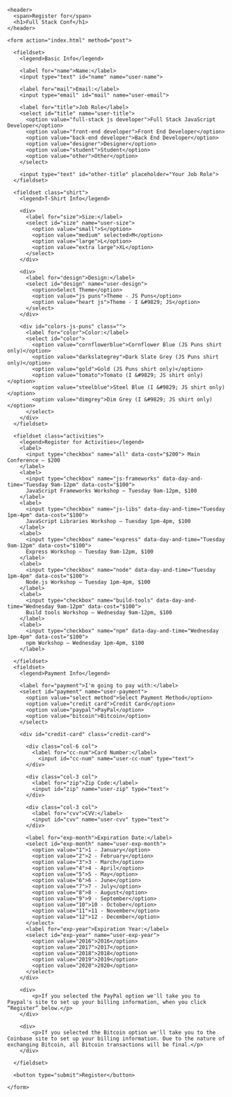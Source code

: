 <!DOCTYPE html>
<html lang="en">
<head>
  <meta charset="utf-8">
  <meta name="viewport" content="width=device-width, initial-scale=1.0">
  <title>Register for Full Stack Conf</title>
  <link rel="stylesheet" href="css/normalize.css">
  <link rel="stylesheet" href="css/style.css">
</head>
<body>
	<div class="container">
    
    <header>
      <span>Register for</span>
      <h1>Full Stack Conf</h1>
    </header>

    <form action="index.html" method="post">
              
      <fieldset>         
        <legend>Basic Info</legend>
        
        <label for="name">Name:</label>
        <input type="text" id="name" name="user-name">
        
        <label for="mail">Email:</label>
        <input type="email" id="mail" name="user-email">
        
        <label for="title">Job Role</label>
        <select id="title" name="user-title">
          <option value="full-stack js developer">Full Stack JavaScript Developer</option>
          <option value="front-end developer">Front End Developer</option>
          <option value="back-end developer">Back End Developer</option>
          <option value="designer">Designer</option>          
          <option value="student">Student</option>
          <option value="other">Other</option>  
        </select>
        
        <input type="text" id="other-title" placeholder="Your Job Role">
      </fieldset>
      
      <fieldset class="shirt">
        <legend>T-Shirt Info</legend>
        
        <div>
          <label for="size">Size:</label>
          <select id="size" name="user-size">
            <option value="small">S</option>
            <option value="medium" selected>M</option>
            <option value="large">L</option>
            <option value="extra large">XL</option>
          </select>
        </div>

        <div>
          <label for="design">Design:</label>
          <select id="design" name="user-design">
            <option>Select Theme</option>
            <option value="js puns">Theme - JS Puns</option>
            <option value="heart js">Theme - I &#9829; JS</option>
          </select>
        </div>

        <div id="colors-js-puns" class="">
          <label for="color">Color:</label>
          <select id="color">
            <option value="cornflowerblue">Cornflower Blue (JS Puns shirt only)</option>
            <option value="darkslategrey">Dark Slate Grey (JS Puns shirt only)</option> 
            <option value="gold">Gold (JS Puns shirt only)</option> 
            <option value="tomato">Tomato (I &#9829; JS shirt only)</option>
            <option value="steelblue">Steel Blue (I &#9829; JS shirt only)</option> 
            <option value="dimgrey">Dim Grey (I &#9829; JS shirt only)</option> 
          </select>
        </div>                
      </fieldset>

      <fieldset class="activities">
        <legend>Register for Activities</legend>
        <label>
          <input type="checkbox" name="all" data-cost="$200"> Main Conference — $200
        </label>
        <label>
          <input type="checkbox" name="js-frameworks" data-day-and-time="Tuesday 9am-12pm" data-cost="$100"> 
          JavaScript Frameworks Workshop — Tuesday 9am-12pm, $100
        </label>
        <label>
          <input type="checkbox" name="js-libs" data-day-and-time="Tuesday 1pm-4pm" data-cost="$100"> 
          JavaScript Libraries Workshop — Tuesday 1pm-4pm, $100
        </label>
        <label>
          <input type="checkbox" name="express" data-day-and-time="Tuesday 9am-12pm" data-cost="$100"> 
          Express Workshop — Tuesday 9am-12pm, $100
        </label>
        <label>
          <input type="checkbox" name="node" data-day-and-time="Tuesday 1pm-4pm" data-cost="$100"> 
          Node.js Workshop — Tuesday 1pm-4pm, $100
        </label>          
        <label>
          <input type="checkbox" name="build-tools" data-day-and-time="Wednesday 9am-12pm" data-cost="$100"> 
          Build tools Workshop — Wednesday 9am-12pm, $100
        </label>
        <label>
          <input type="checkbox" name="npm" data-day-and-time="Wednesday 1pm-4pm" data-cost="$100"> 
          npm Workshop — Wednesday 1pm-4pm, $100
        </label>
                  	
      </fieldset>
      <fieldset>
        <legend>Payment Info</legend>

        <label for="payment">I'm going to pay with:</label>
        <select id="payment" name="user-payment">
          <option value="select method">Select Payment Method</option>
          <option value="credit card">Credit Card</option>
          <option value="paypal">PayPal</option>
          <option value="bitcoin">Bitcoin</option>
        </select>

        <div id="credit-card" class="credit-card">

          <div class="col-6 col">
            <label for="cc-num">Card Number:</label>
        	  <input id="cc-num" name="user-cc-num" type="text">
          </div>

          <div class="col-3 col">
            <label for="zip">Zip Code:</label>
            <input id="zip" name="user-zip" type="text"> 
          </div>

          <div class="col-3 col">
            <label for="cvv">CVV:</label>
            <input id="cvv" name="user-cvv" type="text"> 
          </div>

          <label for="exp-month">Expiration Date:</label>
          <select id="exp-month" name="user-exp-month">
            <option value="1">1 - January</option>
            <option value="2">2 - February</option>
            <option value="3">3 - March</option>
            <option value="4">4 - April</option>
            <option value="5">5 - May</option>
            <option value="6">6 - June</option>
            <option value="7">7 - July</option>
            <option value="8">8 - August</option>
            <option value="9">9 - September</option>
            <option value="10">10 - October</option>
            <option value="11">11 - November</option>	
            <option value="12">12 - December</option>          		          
          </select>
          <label for="exp-year">Expiration Year:</label>
          <select id="exp-year" name="user-exp-year">
            <option value="2016">2016</option>
            <option value="2017">2017</option>
            <option value="2018">2018</option>
            <option value="2019">2019</option>
            <option value="2020">2020</option>        		          
          </select> 	                  	         
        </div>

        <div>
        	<p>If you selected the PayPal option we'll take you to Paypal's site to set up your billing information, when you click “Register” below.</p>
        </div> 

        <div>
        	<p>If you selected the Bitcoin option we'll take you to the Coinbase site to set up your billing information. Due to the nature of exchanging Bitcoin, all Bitcoin transactions will be final.</p>
        </div>                  

      </fieldset>        
        
      <button type="submit">Register</button>
      
    </form>

  </div>
  <script src="https://pagecdn.io/lib/jquery/3.4.1/jquery.min.js" integrity="sha256-CSXorXvZcTkaix6Yvo6HppcZGetbYMGWSFlBw8HfCJo=" crossorigin="anonymous"></script>
  <script src="js/script.js"></script>
</body>
</html>
